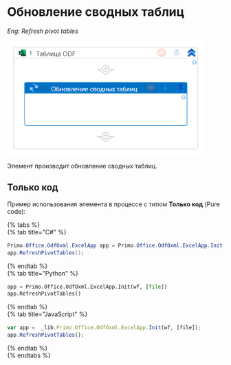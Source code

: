 # Обновление сводных таблиц


*Eng: Refresh pivot tables*



![](../../../../.gitbook/assets1/refreshtabl.png)

Элемент производит обновление сводных таблиц.

## Только код
Пример использования элемента в процессе с типом **Только код** (Pure code): 

{% tabs %}  
{% tab title="C#" %}  
```csharp  
Primo.Office.OdfOxml.ExcelApp app = Primo.Office.OdfOxml.ExcelApp.Init(wf, [file]);  
app.RefreshPivotTables();  
```
{% endtab %}  
{% tab title="Python" %}  
```python  
app = Primo.Office.OdfOxml.ExcelApp.Init(wf, [file])  
app.RefreshPivotTables()  
```
{% endtab %}  
{% tab title="JavaScript" %}  
```javascript  
var app =  _lib.Primo.Office.OdfOxml.ExcelApp.Init(wf, [file]);  
app.RefreshPivotTables();  
```
{% endtab %}  
{% endtabs %}  
